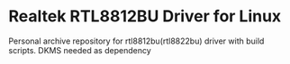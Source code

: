 # Realtek RTL8812BU Driver for Linux

Personal archive repository for rtl8812bu(rtl8822bu) driver with build scripts.
DKMS needed as dependency

